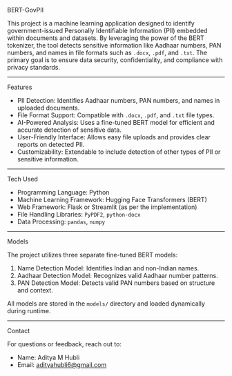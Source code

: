 BERT-GovPII

This project is a machine learning application designed to identify government-issued Personally Identifiable Information (PII) embedded within documents and datasets. By leveraging the power of the BERT tokenizer, the tool detects sensitive information like Aadhaar numbers, PAN numbers, and names in file formats such as `.docx`, `.pdf`, and `.txt`. The primary goal is to ensure data security, confidentiality, and compliance with privacy standards.

---

Features

- PII Detection: Identifies Aadhaar numbers, PAN numbers, and names in uploaded documents.
- File Format Support: Compatible with `.docx`, `.pdf`, and `.txt` file types.
- AI-Powered Analysis: Uses a fine-tuned BERT model for efficient and accurate detection of sensitive data.
- User-Friendly Interface: Allows easy file uploads and provides clear reports on detected PII.
- Customizability: Extendable to include detection of other types of PII or sensitive information.

---

Tech Used

- Programming Language: Python
- Machine Learning Framework: Hugging Face Transformers (BERT)
- Web Framework: Flask or Streamlit (as per the implementation)
- File Handling Libraries: `PyPDF2`, `python-docx`
- Data Processing: `pandas`, `numpy`

---

Models

The project utilizes three separate fine-tuned BERT models:

1. Name Detection Model: Identifies Indian and non-Indian names.
2. Aadhaar Detection Model: Recognizes valid Aadhaar number patterns.
3. PAN Detection Model: Detects valid PAN numbers based on structure and context.

All models are stored in the `models/` directory and loaded dynamically during runtime.

---

Contact

For questions or feedback, reach out to:

- Name: Aditya M Hubli
- Email: adityahubli6@gmail.com



